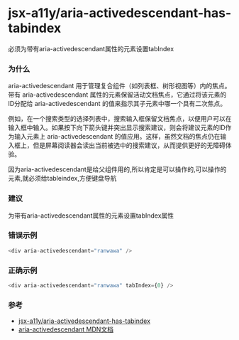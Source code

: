# jsx-a11y/aria-activedescendant-has-tabindex

必须为带有aria-activedescendant属性的元素设置tabIndex

### 为什么

aria-activedescendant 用于管理复合组件（如列表框、树形视图等）内的焦点。带有 aria-activedescendant 属性的元素保留活动文档焦点，它通过将该元素的ID分配给 aria-activedescendant 的值来指示其子元素中哪一个具有二次焦点。

例如，在一个搜索类型的选择列表中，搜索输入框保留文档焦点，以便用户可以在输入框中输入。如果按下向下箭头键并突出显示搜索建议，则会将建议元素的ID作为输入元素上 aria-activedescendant 的值应用。这样，虽然文档的焦点仍在输入框上，但是屏幕阅读器会读出当前被选中的搜索建议，从而提供更好的无障碍体验。

因为aria-activedescendant是给父组件用的,所以肯定是可以操作的,可以操作的元素,就必须给tableindex,方便键盘导航

### 建议

为带有aria-activedescendant属性的元素设置tabIndex属性

### 错误示例

```js
<div aria-activedescendant="ranwawa" />
```

### 正确示例

```js
<div aria-activedescendant="ranwawa" tabIndex={0} />
```

### 参考

- [jsx-a11y/aria-activedescendant-has-tabindex](https://github.com/jsx-eslint/eslint-plugin-jsx-a11y/blob/master/docs/rules/aria-activedescendant-has-tabindex.md)
- [aria-activedescendant MDN文档](https://developer.mozilla.org/en-US/docs/web/Accessibility/ARIA/Attributes/aria-activedescendant)
